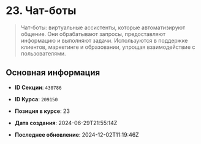 # 23. Чат-боты


> Чат-боты: виртуальные ассистенты, которые автоматизируют общение. Они обрабатывают запросы, предоставляют информацию и выполняют задачи. Используются в поддержке клиентов, маркетинге и образовании, упрощая взаимодействие с пользователями.


## Основная информация

- **ID Секции**: `430786`
- **ID Курса**: `209150`
- **Позиция в курсе**: 23
- **Дата создания**: 2024-06-29T21:55:14Z

- **Последнее обновление**: 2024-12-02T11:19:46Z
